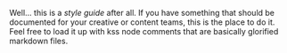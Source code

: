 Well... this is a *style guide* after all. If you have something that should be documented for your creative or content teams, this is the place to do it. Feel free to load it up with kss node comments that are basically glorified markdown files.